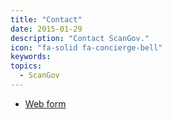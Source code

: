 ```yaml
---
title: "Contact"
date: 2015-01-29
description: "Contact ScanGov."
icon: "fa-solid fa-concierge-bell"
keywords: 
topics:
  - ScanGov
---
```


* [Web form](https://docs.google.com/forms/d/e/1FAIpQLSeKiSG0f07leAwW1QqIMSoDIgTA92m0jVy6NADtiaoPhg4rww/viewform?usp=sharing)
